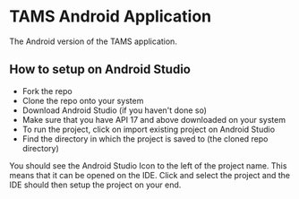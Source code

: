 # TAMS Android Application 

The Android version of the TAMS application.

## How to setup on Android Studio

  - Fork the repo
  - Clone the repo onto your system
  - Download Android Studio (if you haven't done so)
  - Make sure that you have API 17 and above downloaded on your system
  - To run the project, click on import existing project on Android Studio
  - Find the directory in which the project is saved to (the cloned repo directory)
  
You should see the Android Studio Icon to the left of the project name. This means that it can be opened on the IDE.
Click and select the project and the IDE should then setup the project on your end.

